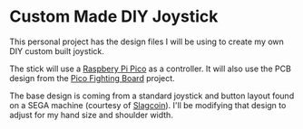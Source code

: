 # Custom Made DIY Joystick

This personal project has the design files I will be using to create my own DIY custom built joystick.

The stick will use a [Raspbery Pi Pico](https://www.raspberrypi.com/products/raspberry-pi-pico/) as a controller. It will also use the PCB design from the [Pico Fighting Board](https://github.com/FeralAI/PicoFightingBoard) project.

The base design is coming from a standard joystick and button layout found on a SEGA machine (courtesy of [Slagcoin](https://www.slagcoin.com/joystick.html)). I'll be modifying that design to adjust for my hand size and shoulder width.